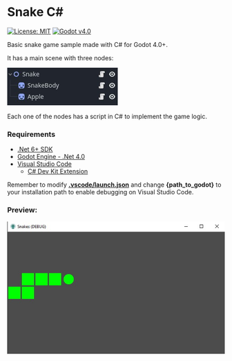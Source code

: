 
# Snake C#

[![License: MIT](https://img.shields.io/badge/License-MIT-green.svg)](./LICENSE)
[![Godot v4.0](https://img.shields.io/badge/Godot-v4.0-blue.svg)](https://github.com/ramaureirac/godot-tactical-rpg/tree/release/godot-v4.0)

Basic snake game sample made with C# for Godot 4.0+.

It has a main scene with three nodes:

![Scenes](scenes.jpg)

Each one of the nodes has a script in C# to implement the game logic.

### Requirements
- [.Net 6+ SDK](https://get.dot.net)
- [Godot Engine - .Net 4.0](https://godotengine.org)
- [Visual Studio Code](https://code.visualstudio.com/)
    - [C# Dev Kit Extension](https://marketplace.visualstudio.com/items?itemName=ms-dotnettools.csdevkit)

Remember to modify **[.vscode/launch.json](.vscode/launch.json)** and change **{path_to_godot}** to your installation path to enable debugging on Visual Studio Code.

### Preview:
![Snake C# screenshot](screenshot-1.jpg?raw=true "Godot C# screenshot")

